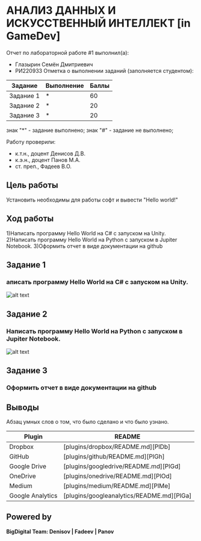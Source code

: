 # АНАЛИЗ ДАННЫХ И ИСКУССТВЕННЫЙ ИНТЕЛЛЕКТ [in GameDev]
Отчет по лабораторной работе #1 выполнил(а):
- Глазырин Семён Дмитриевич
- РИ220933
Отметка о выполнении заданий (заполняется студентом):

| Задание | Выполнение | Баллы |
| ------ | ------ | ------ |
| Задание 1 | * | 60 |
| Задание 2 | * | 20 |
| Задание 3 | * | 20 |

знак "*" - задание выполнено; знак "#" - задание не выполнено;

Работу проверили:
- к.т.н., доцент Денисов Д.В.
- к.э.н., доцент Панов М.А.
- ст. преп., Фадеев В.О.

## Цель работы
Установить необходимы для работы софт и вывести "Hello world!"

## Ход работы
1)Написать программу Hello World на C# с запуском на Unity. 
2)Написать программу Hello World на Python с запуском в Jupiter Notebook. 
3)Оформить отчет в виде документации на github 

## Задание 1
### аписать программу Hello World на C# с запуском на Unity. 
![alt text](https://drive.google.com/file/d/1KMjbmm7PCXqBhjDIEbT9pd8z2jk-nNSt/view?usp=drive_link)

## Задание 2
### Написать программу Hello World на Python с запуском в Jupiter Notebook. 
![alt text](https://drive.google.com/file/d/1gwAXl4Ls5XkgthVZAefgMkbfkVxPs5s4/view?usp=sharing)

## Задание 3
### Оформить отчет в виде документации на github 


## Выводы

Абзац умных слов о том, что было сделано и что было узнано.

| Plugin | README |
| ------ | ------ |
| Dropbox | [plugins/dropbox/README.md][PlDb] |
| GitHub | [plugins/github/README.md][PlGh] |
| Google Drive | [plugins/googledrive/README.md][PlGd] |
| OneDrive | [plugins/onedrive/README.md][PlOd] |
| Medium | [plugins/medium/README.md][PlMe] |
| Google Analytics | [plugins/googleanalytics/README.md][PlGa] |

## Powered by

**BigDigital Team: Denisov | Fadeev | Panov**
